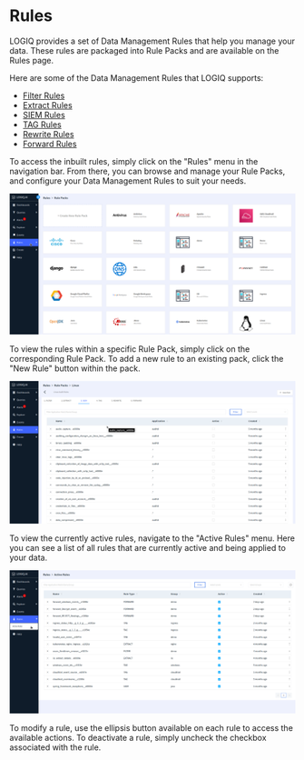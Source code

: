 # Rules

LOGIQ provides a set of Data Management Rules that help you manage your data. These rules are packaged into Rule Packs and are available on the Rules page.

Here are some of the Data Management Rules that LOGIQ supports:

* [Filter Rules](https://docs.logiq.ai/data-management/filter)
* [Extract Rules](https://docs.logiq.ai/data-management/extract)
* [SIEM Rules](https://docs.logiq.ai/data-management/siem-and-tag)
* [TAG Rules](https://docs.logiq.ai/data-management/siem-and-tag)
* [Rewrite Rules](https://docs.logiq.ai/data-management/rewrite)
* [Forward Rules](https://docs.logiq.ai/data-management/forward)

To access the inbuilt rules, simply click on the "Rules" menu in the navigation bar. From there, you can browse and manage your Rule Packs, and configure your Data Management Rules to suit your needs.

![](<../.gitbook/assets/image (123).png>)

To view the rules within a specific Rule Pack, simply click on the corresponding Rule Pack. To add a new rule to an existing pack, click the "New Rule" button within the pack.

![](<../.gitbook/assets/image (77).png>)

To view the currently active rules, navigate to the "Active Rules" menu. Here you can see a list of all rules that are currently active and being applied to your data.

![](<../.gitbook/assets/image (82).png>)

To modify a rule, use the ellipsis button available on each rule to access the available actions. To deactivate a rule, simply uncheck the checkbox associated with the rule.
